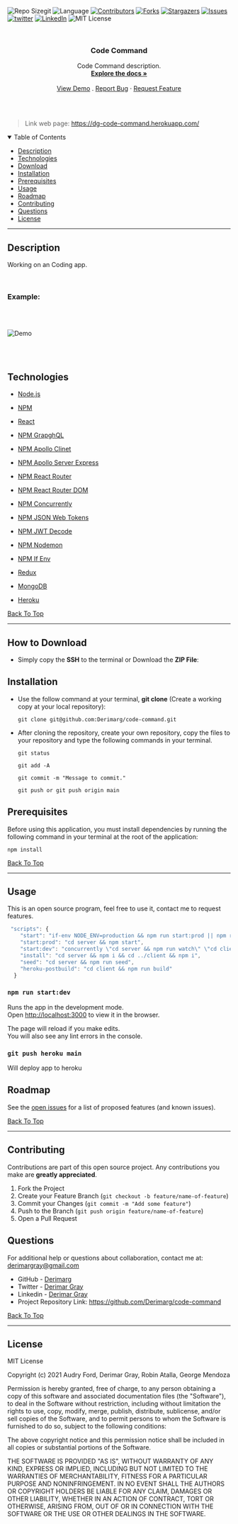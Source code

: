 ![Repo Sizegit ][repo-size]
![Language][github-language]
[![Contributors][contributors-shield]][contributors-url]
[![Forks][forks-shield]][forks-url]
[![Stargazers][stars-shield]][stars-url]
[![Issues][issues-shield]][issues-url]
[![twitter][twitter-shield]][twitter-url]
[![LinkedIn][linkedin-shield]][linkedin-url]
![MIT License][license-shield]

<br />
<p align="center">

<h3 align="center" id="code-command">Code Command</h3>

<p align="center">
Code Command description.
<br />
<a href="#how-to-download"><strong>Explore the docs »</strong></a>
<br />
<br />
<a href="#example">View Demo</a>
.
<a href="https://github.com/Derimarg/code-command/issues">Report Bug</a>
·
<a href="https://github.com/Derimarg/code-command/issues">Request Feature</a>
</p>
</p>
<br />
<br />

> Link web page: https://dg-code-command.herokuapp.com/

<details open="open">
<summary>Table of Contents</summary>
<ul>
<li><a href="#description">Description</a></li>
<li><a href="#technologies">Technologies</a></li>
<li><a href="#how-to-download">Download</a></li>
<li><a href="#installation">Installation</a></li>
<li><a href="#prerequisites">Prerequisites</a></li>
<li><a href="#usage">Usage</a></li>
<li><a href="#roadmap">Roadmap</a></li>
<li><a href="#contributing">Contributing</a></li>
<li><a href="#questions">Questions</a></li>
<li><a href="#license">License</a></li>
</ul>
</details>

---

## Description

Working on an Coding app.

<br/>

### Example:

<br/>
<br/>

![Demo](./assets/img/code-command-demo.gif)

<br/>
<br/>

## Technologies

- <p><a href="https://nodejs.org/">Node.js</a></p>
- <p><a href="https://www.npmjs.com/">NPM</a></p>
- <p><a href="https://reactjs.org/">React</a></p>
- <p><a href="https://www.npmjs.com/package/graphql">NPM GrapghQL</a></p>
- <p><a href="apollographql.com/docs/react/get-started/">NPM Apollo Clinet</a></p>
- <p><a href="https://www.npmjs.com/package/apollo-server-express">NPM Apollo Server Express</a></p>
- <p><a href="https://www.npmjs.com/package/react-router">NPM React Router</a></p>
- <p><a href="https://www.npmjs.com/package/react-router-dom">NPM React Router DOM</a></p>
- <p><a href="https://www.npmjs.com/package/concurrently">NPM Concurrently</a></p>
- <p><a href="https://www.npmjs.com/package/jsonwebtoken">NPM JSON Web Tokens</a></p>
- <p><a href="https://www.npmjs.com/package/jwt-decode">NPM JWT Decode</a></p>
- <p><a href="https://www.npmjs.com/package/nodemon">NPM Nodemon</a></p>
- <p><a href="https://www.npmjs.com/package/if-env">NPM If Env</a></p>
- <p><a href="https://redux.js.org/">Redux</a></p>
- <p><a href="https://www.mongodb.com/">MongoDB</a></p>
- <p><a href="https://www.heroku.com/">Heroku</a></p>

[Back To Top](#code-command)

---

## How to Download

- Simply copy the **SSH** to the terminal or Download the **ZIP File**:

## Installation

- Use the follow command at your terminal, **git clone** (Create a working copy at your local repository):

  ```
  git clone git@github.com:Derimarg/code-command.git
  ```

- After cloning the repository, create your own repository, copy the files to your repository and type the following commands in your terminal.

  ```
  git status

  git add -A

  git commit -m "Message to commit."

  git push or git push origin main
  ```

## Prerequisites

Before using this application, you must install dependencies by running the following command in your terminal at the root of the application:

```
npm install
```

[Back To Top](#code-command)

---

## Usage

This is an open source program, feel free to use it, contact me to request features.

```js script
 "scripts": {
    "start": "if-env NODE_ENV=production && npm run start:prod || npm run start:dev",
    "start:prod": "cd server && npm start",
    "start:dev": "concurrently \"cd server && npm run watch\" \"cd client && npm start\"",
    "install": "cd server && npm i && cd ../client && npm i",
    "seed": "cd server && npm run seed",
    "heroku-postbuild": "cd client && npm run build"
  }
```

### `npm run start:dev`

Runs the app in the development mode.\
Open [http://localhost:3000](http://localhost:3000) to view it in the browser.

The page will reload if you make edits.\
You will also see any lint errors in the console.

### `git push heroku main`

Will deploy app to heroku

<!-- ROADMAP -->

## Roadmap

See the [open issues](https://github.com/Derimarg/code-command/issues) for a list of proposed features (and known issues).

[Back To Top](#code-command)

---

<!-- CONTRIBUTORS -->

## Contributing

Contributions are part of this open source project. Any contributions you make are **greatly appreciated**.

1. Fork the Project
2. Create your Feature Branch (`git checkout -b feature/name-of-feature`)
3. Commit your Changes (`git commit -m "Add some feature"`)
4. Push to the Branch (`git push origin feature/name-of-feature`)
5. Open a Pull Request

## Questions

For additional help or questions about collaboration, contact me at: derimargray@gmail.com

- GitHub - [Derimarg](https://github.com/Derimarg/)
- Twitter - [Derimar Gray](https://twitter.com/DerimarGray)
- Linkedin - [Derimar Gray](https://www.linkedin.com/in/derimar-gray-676275132/)
- Project Repository Link: https://github.com/Derimarg/code-command

[Back To Top](#code-command)

---

## License

MIT License

Copyright (c) 2021 Audry Ford, Derimar Gray, Robin Atalla, George Mendoza

Permission is hereby granted, free of charge, to any person obtaining a copy of this software and associated documentation files (the "Software"), to deal in the Software without restriction, including without limitation the rights to use, copy, modify, merge, publish, distribute, sublicense, and/or sell copies of the Software, and to permit persons to whom the Software is furnished to do so, subject to the following conditions:

The above copyright notice and this permission notice shall be included in all copies or substantial portions of the Software.

THE SOFTWARE IS PROVIDED "AS IS", WITHOUT WARRANTY OF ANY KIND, EXPRESS OR IMPLIED, INCLUDING BUT NOT LIMITED TO THE WARRANTIES OF MERCHANTABILITY, FITNESS FOR A PARTICULAR PURPOSE AND NONINFRINGEMENT. IN NO EVENT SHALL THE AUTHORS OR COPYRIGHT HOLDERS BE LIABLE FOR ANY CLAIM, DAMAGES OR OTHER LIABILITY, WHETHER IN AN ACTION OF CONTRACT, TORT OR OTHERWISE, ARISING FROM, OUT OF OR IN CONNECTION WITH THE SOFTWARE OR THE USE OR OTHER DEALINGS IN THE SOFTWARE.

[repo-size]: https://img.shields.io/github/repo-size/Derimarg/code-command?style=for-the-badge
[github-language]: https://img.shields.io/github/languages/top/Derimarg/code-command?color=yellow&style=for-the-badge
[contributors-shield]: https://img.shields.io/github/contributors/Derimarg/code-command.svg?style=for-the-badge
[contributors-url]: https://github.com/Derimarg/code-command/graphs/contributors
[forks-shield]: https://img.shields.io/github/forks/Derimarg/code-command.svg?color=9cf&style=for-the-badge
[forks-url]: https://github.com/Derimarg/code-command/network/members
[stars-shield]: https://img.shields.io/github/stars/Derimarg/code-command.svg?color=blueviolet&style=for-the-badge
[stars-url]: https://github.com/Derimarg/code-command/stargazers
[issues-shield]: https://img.shields.io/github/issues/Derimarg/code-command.svg?style=for-the-badge
[issues-url]: https://github.com/Derimarg/code-command/issues
[license-shield]: https://img.shields.io/static/v1?label=license&message=MIT&color=yellowgreen.svg&style=for-the-badge
[twitter-shield]: https://img.shields.io/badge/-Twitter-red.svg?&logo=twitter&style=for-the-badge&color=9cf
[twitter-url]: https://twitter.com/DerimarGray
[linkedin-shield]: https://img.shields.io/badge/-LinkedIn-black.svg?style=for-the-badge&logo=linkedin&colorB=555
[linkedin-url]: https://www.linkedin.com/in/derimar-gray-676275132/

